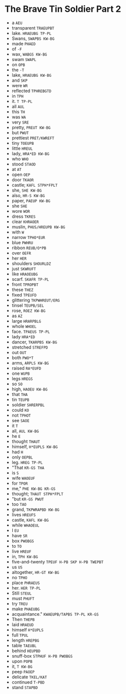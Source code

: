 # The Brave Tin Soldier Part 2

* a `AEU`
* transparent `TRAEUPBT`
* lake. `HRAEUBG TP-PL`
* Swans, `SWAPBS KW-BG`
* made `PHAED`
* of `-F`
* wax, `WABGS KW-BG`
* swam `SWAPL`
* on `OPB`
* the `-T`
* lake, `HRAEUBG KW-BG`
* and `SKP`
* were `WR`
* reflected `TPHREBGTD`
* in `TPH`
* it. `T TP-PL`
* all `AUL`
* this `TH`
* was `WA`
* very `SRE`
* pretty, `PREUT KW-BG`
* but `PWUT`
* prettiest `PRET/KWREFT`
* tiny `TOEUPB`
* little `HREUL`
* lady, `HRA*ED KW-BG`
* who `WHO`
* stood `STAOD`
* at `AT`
* open `OEP`
* door `TKAOR`
* castle; `KAFL STPH*FPLT`
* she, `SHE KW-BG`
* also, `HR-S KW-BG`
* paper, `PAEUP KW-BG`
* she `SHE`
* wore `WOR`
* dress `TKRES`
* clear `KHRAOER`
* muslin, `PHUS/HREUPB KW-BG`
* with `W`
* narrow `TPHO*EUR`
* blue `PWHRU`
* ribbon `REUB/O*PB`
* over `OEFR`
* her `HER`
* shoulders `SHOURLDZ`
* just `SKWRUFT`
* like `HRAOEUBG`
* scarf. `SKAFR TP-PL`
* front `TPROPBT`
* these `THEZ`
* fixed `TPEUFD`
* glittering `TKPWHREUT/ERG`
* tinsel `TEUPB/SEL`
* rose, `ROEZ KW-BG`
* as `AZ`
* large `HRARPBLG`
* whole `WHOEL`
* face. `TPAEUS TP-PL`
* lady `HRA*ED`
* dancer, `TKARPBS KW-BG`
* stretched `STREFPD`
* out `OUT`
* both `PWO*T`
* arms, `ARPLS KW-BG`
* raised `RA*EUFD`
* one `WUPB`
* legs `HREGS`
* so `SO`
* high, `HAOEU KW-BG`
* that `THA`
* tin `TEUPB`
* soldier `SHRERPBL`
* could `KO`
* not `TPHOT`
* see `SAOE`
* it `T`
* all, `AUL KW-BG`
* he `E`
* thought `THAUT`
* himself, `H*EUPLS KW-BG`
* had `H`
* only `OEPBL`
* leg. `HREG TP-PL`
* "That `KR-GS THA`
* is `S`
* wife `WAOEUF`
* for `TPOR`
* me," `PHE KW-BG KR-GS`
* thought; `THAUT STPH*FPLT`
* "but `KR-GS PWUT`
* too `TAO`
* grand, `TKPWRAPBD KW-BG`
* lives `HREUFS`
* castle, `KAFL KW-BG`
* while `WHAOEUL`
* I `EU`
* have `SR`
* box `PWOBGS`
* to `TO`
* live `HREUF`
* in, `TPH KW-BG`
* five-and-twenty `TPEUF H-PB SKP H-PB TWEPBT`
* us `US`
* altogether, `HR-GT KW-BG`
* no `TPHO`
* place `PHRAEUS`
* her. `HER TP-PL`
* Still `STEUL`
* must `PHUFT`
* try `TREU`
* make `PHAEUBG`
* acquaintance." `KWAEUPB/TAPBS TP-PL KR-GS`
* Then `THEPB`
* laid `HRAEUD`
* himself `H*EUPLS`
* full `TPUL`
* length `HREPBG`
* table `TAEUBL`
* behind `HEUPBD`
* snuff-box `STPHUF H-PB PWOBGS`
* upon `POPB`
* it, `T KW-BG`
* peep `PAOEP`
* delicate `TKEL/KAT`
* continued `T-PBD`
* stand `STAPBD`
